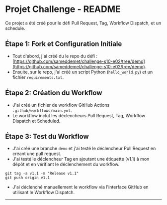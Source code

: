 # Projet Challenge - README

Ce projet a été créé pour le défi Pull Request, Tag, Workflow Dispatch, et un schedule.

## Étape 1: Fork et Configuration Initiale

- Tout d'abord, j'ai créé du le repo du défi : [https://github.com/sameddemet/challenge-s10-e02/tree/demo](https://github.com/sameddemet/challenge-s10-e02/tree/demo).
- Ensuite, sur le repo, j'ai créé un script Python (`hello_world.py`) et un fichier `requirements.txt`.

## Étape 2: Création du Workflow

- J'ai créé un fichier de workflow GitHub Actions `.github/workflows/main.yml`.
- Le workflow inclut les déclencheurs Pull Request, Tag, Workflow Dispatch et Scheduled.

## Étape 3: Test du Workflow

- J'ai créé une branche `demo` et j'ai testé le déclencheur Pull Request en créant une pull request.
- J'ai testé le déclencheur Tag en ajoutant une étiquette (v1.1) à mon dépôt et en vérifiant le déclenchement du workflow.
```
git tag -a v1.1 -m "Release v1.1"
git push origin v1.1
```

- J'ai déclenché manuellement le workflow via l'interface GitHub en utilisant le Workflow Dispatch.

---
